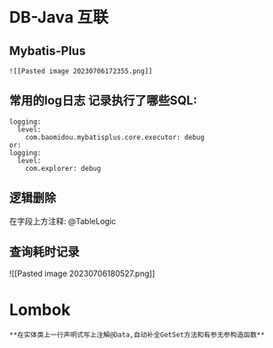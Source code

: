 
# DB-Java 互联

##  Mybatis-Plus
	![[Pasted image 20230706172355.png]]
## 常用的log日志 记录执行了哪些SQL:
```
logging:
  level:
    com.baomidou.mybatisplus.core.executor: debug
or:
logging:  
  level:  
    com.explorer: debug
```
## 逻辑删除
在字段上方注释: @TableLogic
## 查询耗时记录
![[Pasted image 20230706180527.png]]

# Lombok
	**在实体类上一行声明式写上注解@Data,自动补全GetSet方法和有参无参构造函数**
	